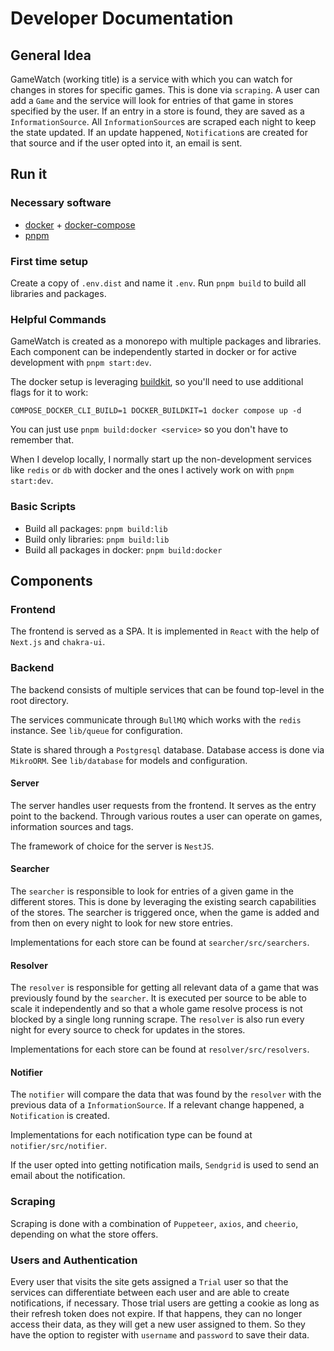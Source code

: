 # Developer Documentation

## General Idea

GameWatch (working title) is a service with which you can watch for changes in stores for specific games. This is done via `scraping`. A user can add a `Game` and the service will look for entries of that game in stores specified by the user. If an entry in a store is found, they are saved as a `InformationSource`. All `InformationSource`s are scraped each night to keep the state updated. If an update happened, `Notification`s are created for that source and if the user opted into it, an email is sent.

## Run it

### Necessary software
- [docker](docker.com) + [docker-compose](docs.docker.com/compose/install)
- [pnpm](pnpm.io)

### First time setup

Create a copy of `.env.dist` and name it `.env`. Run `pnpm build` to build all libraries and packages.

### Helpful Commands

GameWatch is created as a monorepo with multiple packages and libraries. Each component can be independently started in docker or for active development with `pnpm start:dev`.

The docker setup is leveraging [buildkit](github.com/moby/buildkit), so you'll need to use additional flags for it to work:

```
COMPOSE_DOCKER_CLI_BUILD=1 DOCKER_BUILDKIT=1 docker compose up -d
```

You can just use `pnpm build:docker <service>` so you don't have to remember that.

When I develop locally, I normally start up the non-development services  like `redis` or `db` with docker and the ones I actively work on with `pnpm start:dev`.

### Basic Scripts

- Build all packages: `pnpm build:lib`
- Build only libraries: `pnpm build:lib`
- Build all packages in docker: `pnpm build:docker`

## Components

### Frontend

The frontend is served as a SPA. It is implemented in `React` with the help of `Next.js` and `chakra-ui`.

### Backend

The backend consists of multiple services that can be found top-level in the root directory.

The services communicate through `BullMQ` which works with the `redis` instance. See `lib/queue` for configuration.

State is shared through a `Postgresql` database. Database access is done via `MikroORM`. See `lib/database` for models and configuration.

#### Server

The server handles user requests from the frontend. It serves as the entry point to the backend. Through various routes a user can operate on games, information sources and tags.

The framework of choice for the server is `NestJS`.

#### Searcher

The `searcher` is responsible to look for entries of a given game in the different stores. This is done by leveraging the existing search capabilities of the stores. The searcher is triggered once, when the game is added and from then on every night to look for new store entries.

Implementations for each store can be found at `searcher/src/searchers`.

#### Resolver

The `resolver` is responsible for getting all relevant data of a game that was previously found by the `searcher`. It is executed per source to be able to scale it independently and so that a whole game resolve process is not blocked by a single long running scrape. The `resolver` is also run every night for every source to check for updates in the stores.

Implementations for each store can be found at `resolver/src/resolvers`.

#### Notifier

The `notifier` will compare the data that was found by the `resolver` with the previous data of a `InformationSource`. If a relevant change happened, a `Notification` is created.

Implementations for each notification type can be found at `notifier/src/notifier`.

If the user opted into getting notification mails, `Sendgrid` is used to send an email about the notification.

### Scraping

Scraping is done with a combination of `Puppeteer`, `axios`, and `cheerio`, depending on what the store offers.

### Users and Authentication

Every user that visits the site gets assigned a `Trial` user so that the services can differentiate between each user and are able to create notifications, if necessary. Those trial users are getting a cookie as long as their refresh token does not expire. If that happens, they can no longer access their data, as they will get a new user assigned to them. So they have the option to register with `username` and `password` to save their data.
